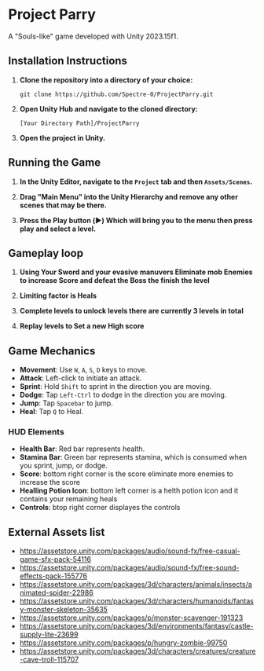 # Project Parry

A "Souls-like" game developed with Unity 2023.15f1.

## Installation Instructions

1. **Clone the repository into a directory of your choice:**

    ```
    git clone https://github.com/Spectre-0/ProjectParry.git
    ```

2. **Open Unity Hub and navigate to the cloned directory:**

    ```
    [Your Directory Path]/ProjectParry
    ```

3. **Open the project in Unity.**

## Running the Game

1. **In the Unity Editor, navigate to the `Project` tab and then `Assets/Scenes`.**
   
2. **Drag "Main Menu" into the Unity Hierarchy and remove any other scenes that may be there.**
  
3. **Press the Play button (▶️) Which will bring you to the menu then press play and select a level.**

## Gameplay loop

1. **Using Your Sword and your evasive  manuvers Eliminate mob Enemies to increase Score and defeat the Boss the finish the level**
   
2. **Limiting factor is Heals**
  
3. **Complete levels to unlock levels there are currently 3 levels in total**

3. **Replay levels to Set a new High score**




## Game Mechanics

- **Movement**: Use `W`, `A`, `S`, `D` keys to move.
- **Attack**: Left-click to initiate an attack.
- **Sprint**: Hold `Shift` to sprint in the direction you are moving.
- **Dodge**: Tap `Left-Ctrl` to dodge in the direction you are moving.
- **Jump**: Tap `Spacebar` to jump.
- **Heal**: Tap `Q` to Heal.
### HUD Elements

- **Health Bar**: Red bar represents health.
- **Stamina Bar**: Green bar represents stamina, which is consumed when you sprint, jump, or dodge.
- **Score**: bottom right corner is the score eliminate more enemies to increase the score
- **Healling Potion Icon**: bottom left corner is a helth potion icon and it contains your remaining heals
- **Controls**: btop right corner displayes the controls

## External Assets list
- https://assetstore.unity.com/packages/audio/sound-fx/free-casual-game-sfx-pack-54116
- https://assetstore.unity.com/packages/audio/sound-fx/free-sound-effects-pack-155776
- https://assetstore.unity.com/packages/3d/characters/animals/insects/animated-spider-22986
- https://assetstore.unity.com/packages/3d/characters/humanoids/fantasy-monster-skeleton-35635
- https://assetstore.unity.com/packages/p/monster-scavenger-191323
- https://assetstore.unity.com/packages/3d/environments/fantasy/castle-supply-lite-23699
- https://assetstore.unity.com/packages/p/hungry-zombie-99750
- https://assetstore.unity.com/packages/3d/characters/creatures/creature-cave-troll-115707